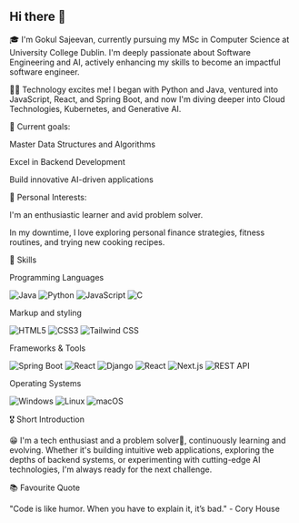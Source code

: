 ## Hi there 👋

🎓 I'm Gokul Sajeevan, currently pursuing my MSc in Computer Science at University College Dublin. I'm deeply passionate about Software Engineering and AI, actively enhancing my skills to become an impactful software engineer.

🧑‍💻 Technology excites me! I began with Python and Java, ventured into JavaScript, React, and Spring Boot, and now I'm diving deeper into Cloud Technologies, Kubernetes, and Generative AI.

🎯 Current goals:

Master Data Structures and Algorithms

Excel in Backend Development

Build innovative AI-driven applications

🌟 Personal Interests:

I'm an enthusiastic learner and avid problem solver.

In my downtime, I love exploring personal finance strategies, fitness routines, and trying new cooking recipes.

🚀 Skills

Programming Languages

![Java](https://img.shields.io/badge/Java-007396?style=for-the-badge&logo=java&logoColor=white)
![Python](https://img.shields.io/badge/Python-3776AB?style=for-the-badge&logo=python&logoColor=white)
![JavaScript](https://img.shields.io/badge/JavaScript-F7DF1E?style=for-the-badge&logo=javascript&logoColor=black)
![C](https://img.shields.io/badge/C-00599C?style=for-the-badge&logo=c&logoColor=white)

Markup and styling

![HTML5](https://img.shields.io/badge/HTML5-E34F26?style=for-the-badge&logo=html5&logoColor=white)
![CSS3](https://img.shields.io/badge/CSS3-1572B6?style=for-the-badge&logo=css3&logoColor=white)
![Tailwind CSS](https://img.shields.io/badge/Tailwind_CSS-06B6D4?style=for-the-badge&logo=tailwind-css&logoColor=white)


Frameworks & Tools

![Spring Boot](https://img.shields.io/badge/Spring_Boot-6DB33F?style=for-the-badge&logo=spring-boot&logoColor=white)
![React](https://img.shields.io/badge/React-20232A?style=for-the-badge&logo=react&logoColor=61DAFB)
![Django](https://img.shields.io/badge/Django-092E20?style=for-the-badge&logo=django&logoColor=white)
![React](https://img.shields.io/badge/React-20232A?style=for-the-badge&logo=react&logoColor=61DAFB)
![Next.js](https://img.shields.io/badge/Next.js-000000?style=for-the-badge&logo=nextdotjs&logoColor=white)
![REST API](https://img.shields.io/badge/REST_API-000000?style=for-the-badge&logo=flask&logoColor=white)


Operating Systems

![Windows](https://img.shields.io/badge/Windows-0078D6?style=for-the-badge&logo=windows&logoColor=white)
![Linux](https://img.shields.io/badge/Linux-FCC624?style=for-the-badge&logo=linux&logoColor=black)
![macOS](https://img.shields.io/badge/macOS-000000?style=for-the-badge&logo=apple&logoColor=white)





🎖️ Short Introduction

😁 I'm a tech enthusiast and a problem solver🚀, continuously learning and evolving. Whether it's building intuitive web applications, exploring the depths of backend systems, or experimenting with cutting-edge AI technologies, I'm always ready for the next challenge.

📚 Favourite Quote

"Code is like humor. When you have to explain it, it’s bad." - Cory House

<!--
**Gokulsajeev15/Gokulsajeev15** is a ✨ _special_ ✨ repository because its `README.md` (this file) appears on your GitHub profile.

Here are some ideas to get you started:

- 🔭 I’m currently working on ...
- 🌱 I’m currently learning ...
- 👯 I’m looking to collaborate on ...
- 🤔 I’m looking for help with ...
- 💬 Ask me about ...
- 📫 How to reach me: ...
- 😄 Pronouns: ...
- ⚡ Fun fact: ...
-->
